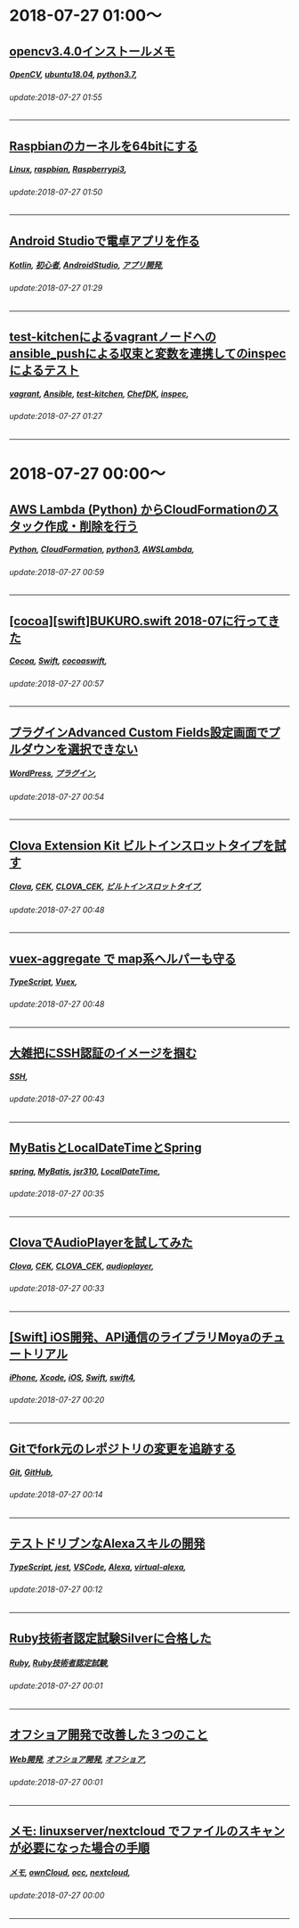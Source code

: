 # 2018-07-27 01:00～
## [opencv3.4.0インストールメモ](https://qiita.com/idev_jp/items/50ea457ef350fae7c3c5)
##### [OpenCV](https://qiita.com/tags/OpenCV), [ubuntu18.04](https://qiita.com/tags/ubuntu18.04), [python3.7](https://qiita.com/tags/python3.7), 
###### update:2018-07-27 01:55
---
## [Raspbianのカーネルを64bitにする](https://qiita.com/Hiroki_Kawakami/items/6ab4ecc184c368e438f4)
##### [Linux](https://qiita.com/tags/Linux), [raspbian](https://qiita.com/tags/raspbian), [Raspberrypi3](https://qiita.com/tags/Raspberrypi3), 
###### update:2018-07-27 01:50
---
## [Android Studioで電卓アプリを作る](https://qiita.com/yanasep/items/503b378c439752f70880)
##### [Kotlin](https://qiita.com/tags/Kotlin), [初心者](https://qiita.com/tags/初心者), [AndroidStudio](https://qiita.com/tags/AndroidStudio), [アプリ開発](https://qiita.com/tags/アプリ開発), 
###### update:2018-07-27 01:29
---
## [test-kitchenによるvagrantノードへのansible_pushによる収束と変数を連携してのinspecによるテスト](https://qiita.com/hiroyuki_onodera/items/5ccbb54f00617d8472be)
##### [vagrant](https://qiita.com/tags/vagrant), [Ansible](https://qiita.com/tags/Ansible), [test-kitchen](https://qiita.com/tags/test-kitchen), [ChefDK](https://qiita.com/tags/ChefDK), [inspec](https://qiita.com/tags/inspec), 
###### update:2018-07-27 01:27
---




# 2018-07-27 00:00～
## [AWS Lambda (Python) からCloudFormationのスタック作成・削除を行う](https://qiita.com/kter/items/e5f552560ab1ebd45275)
##### [Python](https://qiita.com/tags/Python), [CloudFormation](https://qiita.com/tags/CloudFormation), [python3](https://qiita.com/tags/python3), [AWSLambda](https://qiita.com/tags/AWSLambda), 
###### update:2018-07-27 00:59
---
## [[cocoa][swift]BUKURO.swift 2018-07に行ってきた](https://qiita.com/m_yukio/items/1b90c64efd8fad777653)
##### [Cocoa](https://qiita.com/tags/Cocoa), [Swift](https://qiita.com/tags/Swift), [cocoaswift](https://qiita.com/tags/cocoaswift), 
###### update:2018-07-27 00:57
---
## [プラグインAdvanced Custom Fields設定画面でプルダウンを選択できない](https://qiita.com/hidewq/items/cb24bb7522473fcecfd7)
##### [WordPress](https://qiita.com/tags/WordPress), [プラグイン](https://qiita.com/tags/プラグイン), 
###### update:2018-07-27 00:54
---
## [Clova Extension Kit ビルトインスロットタイプを試す](https://qiita.com/daisukeArk/items/0af7a83d9f4e3abcf736)
##### [Clova](https://qiita.com/tags/Clova), [CEK](https://qiita.com/tags/CEK), [CLOVA_CEK](https://qiita.com/tags/CLOVA_CEK), [ビルトインスロットタイプ](https://qiita.com/tags/ビルトインスロットタイプ), 
###### update:2018-07-27 00:48
---
## [vuex-aggregate で map系ヘルパーも守る](https://qiita.com/Takepepe/items/7c80f8f84dbc21526dbf)
##### [TypeScript](https://qiita.com/tags/TypeScript), [Vuex](https://qiita.com/tags/Vuex), 
###### update:2018-07-27 00:48
---
## [大雑把にSSH認証のイメージを掴む](https://qiita.com/yuichi_js/items/55a09a8ee3c3910d3bd0)
##### [SSH](https://qiita.com/tags/SSH), 
###### update:2018-07-27 00:43
---
## [MyBatisとLocalDateTimeとSpring](https://qiita.com/shintaro123/items/f6ea5fe803f5f33a1219)
##### [spring](https://qiita.com/tags/spring), [MyBatis](https://qiita.com/tags/MyBatis), [jsr310](https://qiita.com/tags/jsr310), [LocalDateTime](https://qiita.com/tags/LocalDateTime), 
###### update:2018-07-27 00:35
---
## [ClovaでAudioPlayerを試してみた](https://qiita.com/imajoriri/items/3a49aef9b5f22ef1570d)
##### [Clova](https://qiita.com/tags/Clova), [CEK](https://qiita.com/tags/CEK), [CLOVA_CEK](https://qiita.com/tags/CLOVA_CEK), [audioplayer](https://qiita.com/tags/audioplayer), 
###### update:2018-07-27 00:33
---
## [[Swift] iOS開発、API通信のライブラリMoyaのチュートリアル](https://qiita.com/tmok1160/items/d52d2c6559258cf86612)
##### [iPhone](https://qiita.com/tags/iPhone), [Xcode](https://qiita.com/tags/Xcode), [iOS](https://qiita.com/tags/iOS), [Swift](https://qiita.com/tags/Swift), [swift4](https://qiita.com/tags/swift4), 
###### update:2018-07-27 00:20
---
## [Gitでfork元のレポジトリの変更を追跡する](https://qiita.com/yuta0801/items/8a0ccefddb0c64019cc9)
##### [Git](https://qiita.com/tags/Git), [GitHub](https://qiita.com/tags/GitHub), 
###### update:2018-07-27 00:14
---
## [テストドリブンなAlexaスキルの開発](https://qiita.com/HeRo/items/1ed400ed48f906722352)
##### [TypeScript](https://qiita.com/tags/TypeScript), [jest](https://qiita.com/tags/jest), [VSCode](https://qiita.com/tags/VSCode), [Alexa](https://qiita.com/tags/Alexa), [virtual-alexa](https://qiita.com/tags/virtual-alexa), 
###### update:2018-07-27 00:12
---
## [Ruby技術者認定試験Silverに合格した](https://qiita.com/hamburger/items/f17fc95c1468b5cf8c2c)
##### [Ruby](https://qiita.com/tags/Ruby), [Ruby技術者認定試験](https://qiita.com/tags/Ruby技術者認定試験), 
###### update:2018-07-27 00:01
---
## [オフショア開発で改善した３つのこと](https://qiita.com/katyou/items/fbdd296e738ba7669f40)
##### [Web開発](https://qiita.com/tags/Web開発), [オフショア開発](https://qiita.com/tags/オフショア開発), [オフショア](https://qiita.com/tags/オフショア), 
###### update:2018-07-27 00:01
---
## [メモ: linuxserver/nextcloud でファイルのスキャンが必要になった場合の手順](https://qiita.com/ktooi/items/f04a15c0e14dc9d156ad)
##### [メモ](https://qiita.com/tags/メモ), [ownCloud](https://qiita.com/tags/ownCloud), [occ](https://qiita.com/tags/occ), [nextcloud](https://qiita.com/tags/nextcloud), 
###### update:2018-07-27 00:00
---







